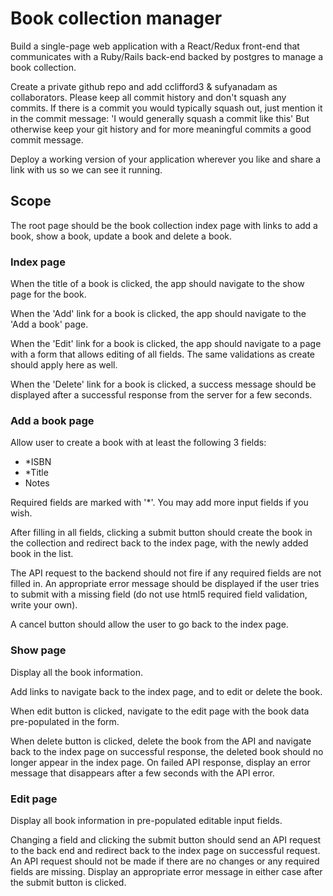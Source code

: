 # Book collection manager

Build a single-page web application with a React/Redux front-end that
communicates with a Ruby/Rails back-end backed by postgres to manage
a book collection.

Create a private github repo and add cclifford3 & sufyanadam as
collaborators. Please keep all commit history and don't squash
any commits. If there is a commit you would typically squash out,
just mention it in the commit message:
'I would generally squash a commit like this'
But otherwise keep your git history and for more meaningful
commits a good commit message.

Deploy a working version of your application wherever you like
and share a link with us so we can see it running.

## Scope

The root page should be the book collection index page with links to
add a book, show a book, update a book and delete a book.

### Index page

When the title of a book is clicked, the app should navigate to
the show page for the book.

When the 'Add' link for a book is clicked, the app should navigate to
the 'Add a book' page.

When the 'Edit' link for a book is clicked, the app should navigate to
a page with a form that allows editing of all fields. The same
validations as create should apply here as well.

When the 'Delete' link for a book is clicked, a success message
should be displayed after a successful response from the server
for a few seconds.

### Add a book page

Allow user to create a book with at least the following 3 fields:

- *ISBN
- *Title
- Notes

Required fields are marked with '*'.
You may add more input fields if you wish.

After filling in all fields, clicking a submit button should create
the book in the collection and redirect back to the index page, with
the newly added book in the list.

The API request to the backend should not fire if any required fields
are not filled in. An appropriate error message should be displayed
if the user tries to submit with a missing field (do not use html5
required field validation, write your own).

A cancel button should allow the user to go back to the index
page.

### Show page

Display all the book information.

Add links to navigate back to the index page, and to edit or delete
the book.

When edit button is clicked, navigate to the edit page with the book
data pre-populated in the form.

When delete button is clicked, delete the book from the API and
navigate back to the index page on successful response, the
deleted book should no longer appear in the index page. On failed
API response, display an error message that disappears after a few
seconds with the API error.

### Edit page

Display all book information in pre-populated editable input fields.

Changing a field and clicking the submit button should send an API
request to the back end and redirect back to the index page on
successful request. An API request should not be made if there are
no changes or any required fields are missing. Display an appropriate
error message in either case after the submit button is clicked.

